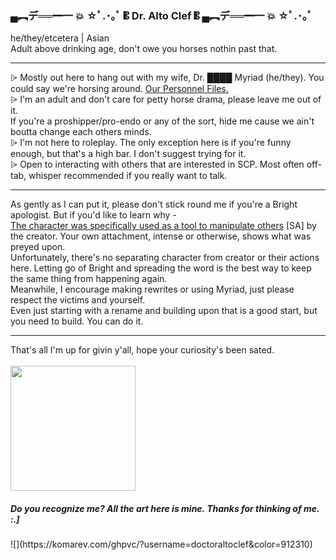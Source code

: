 <h3>▄︻デ══━一 💥 ☆ﾟ.･｡ﾟ 𝄡 Dr. Alto Clef 𝄡 ▄︻デ══━一 💥 ☆ﾟ.･｡ﾟ</h3>
he/they/etcetera | Asian
<br>Adult above drinking age, don't owe you horses nothin past that.<br>
<hr> <p></p>
⩥ Mostly out here to hang out with my wife, Dr. ████ Myriad (he/they). You could say we're horsing around. <a href="https://mattastr0phic.tumblr.com/personnelfiles">Our Personnel Files.</a> <br>
⩥ I'm an adult and don't care for petty horse drama, please leave me out of it. <br> If you're a proshipper/pro-endo or any of the sort, hide me cause we ain't boutta change each others minds.<br>
⩥ I'm not here to roleplay. The only exception here is if you're funny enough, but that's a high bar. I don't suggest trying for it. <br>
⩥ Open to interacting with others that are interested in SCP. Most often off-tab, whisper recommended if you really want to talk.<br>
<hr>
As gently as I can put it, please don't stick round me if you're a Bright apologist. But if you'd like to learn why - <br> 
<a href="https://twitter.com/daisybellejpeg/status/1630064563910594561">The character was specifically used as a tool to manipulate others</a> [SA] by the creator. Your own attachment, intense or otherwise, shows what was preyed upon.<br> 
Unfortunately, there's no separating character from creator or their actions here. Letting go of Bright and spreading the word is the best way to keep the same thing from happening again. <br> 
Meanwhile, I encourage making rewrites or using Myriad, just please respect the victims and yourself. 
<br>Even just starting with a rename and building upon that is a good start, but you need to build. You can do it.<br>
<hr>
<p></p> That's all I'm up for givin y'all, hope your curiosity's been sated. <br></br>
<IMG SRC="https://64.media.tumblr.com/7c28074c9483457899f53cf11ef4e8b4/863702178d0fbe28-9f/s1280x1920/14e44b887985e08be86886858312885a02ac9147.gif" width= 200>
<h5>Do you recognize me? All the art here is mine. Thanks for thinking of me. :.]</h5>
![](https://komarev.com/ghpvc/?username=doctoraltoclef&color=912310)
